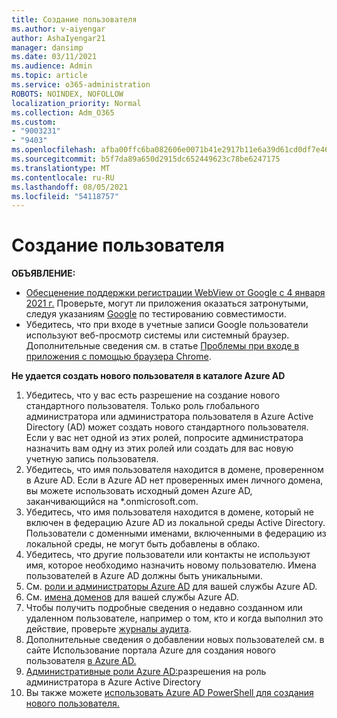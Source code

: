 ```yaml
---
title: Создание пользователя
ms.author: v-aiyengar
author: AshaIyengar21
manager: dansimp
ms.date: 03/11/2021
ms.audience: Admin
ms.topic: article
ms.service: o365-administration
ROBOTS: NOINDEX, NOFOLLOW
localization_priority: Normal
ms.collection: Adm_O365
ms.custom:
- "9003231"
- "9403"
ms.openlocfilehash: afba00ffc6ba082606e0071b41e2917b11e6a39d61cd0df7e468f0238f2ed8e8
ms.sourcegitcommit: b5f7da89a650d2915dc652449623c78be6247175
ms.translationtype: MT
ms.contentlocale: ru-RU
ms.lasthandoff: 08/05/2021
ms.locfileid: "54118757"
---
```

# <a name="create-user"></a>Создание пользователя

**ОБЪЯВЛЕНИЕ:**

- [Обесценение поддержки регистрации WebView от Google с 4 января 2021 г.](/azure/active-directory/external-identities/google-federation#deprecation-of-webview-sign-in-support) Проверьте, могут ли приложения оказаться затронутыми, следуя указаниям [Google](https://go.microsoft.com/fwlink/?linkid=2157323) по тестированию совместимости.
- Убедитесь, что при входе в учетные записи Google пользователи используют веб-просмотр системы или системный браузер. Дополнительные сведения см. в статье [Проблемы при входе в приложения с помощью браузера Chrome](/office365/troubleshoot/miscellaneous/chrome-behavior-affects-applications).

**Не удается создать нового пользователя в каталоге Azure AD**

1. Убедитесь, что у вас есть разрешение на создание нового стандартного пользователя. Только роль глобального администратора или администратора пользователя в Azure Active Directory (AD) может создать нового стандартного пользователя. Если у вас нет одной из этих ролей, попросите администратора назначить вам одну из этих ролей или создать для вас новую учетную запись пользователя.
1. Убедитесь, что имя пользователя находится в домене, проверенном в Azure AD. Если в Azure AD нет проверенных имен личного домена, вы можете использовать исходный домен Azure AD, заканчивающийся на *.onmicrosoft.com.
1. Убедитесь, что имя пользователя находится в домене, который не включен в федерацию Azure AD из локальной среды Active Directory. Пользователи с доменными именами, включенными в федерацию из локальной среды, не могут быть добавлены в облако.
1. Убедитесь, что другие пользователи или контакты не используют имя, которое необходимо назначить новому пользователю. Имена пользователей в Azure AD должны быть уникальными.
1. См. [роли и администраторы Azure AD](https://portal.azure.com/#blade/Microsoft_AAD_IAM/ActiveDirectoryMenuBlade/RolesAndAdministrators) для вашей службы Azure AD.
1. См. [имена доменов](https://portal.azure.com/#blade/Microsoft_AAD_IAM/ActiveDirectoryMenuBlade/RolesAndAdministrators) для вашей службы Azure AD.
1. Чтобы получить подробные сведения о недавно созданном или удаленном пользователе, например о том, кто и когда выполнил это действие, проверьте [журналы аудита](https://portal.azure.com/#blade/Microsoft_AAD_IAM/ActiveDirectoryMenuBlade/RolesAndAdministrators).
1. Дополнительные сведения о добавлении новых пользователей см. в сайте Использование портала Azure для создания нового пользователя [в Azure AD.](/azure/active-directory/active-directory-users-create-azure-portal)
1. [Административные роли Azure AD:](/azure/active-directory/active-directory-assign-admin-roles)разрешения на роль администратора в Azure Active Directory
1. Вы также можете [использовать Azure AD PowerShell для создания нового пользователя.](/powershell/module/azuread/new-azureaduser?view=azureadps-2.0)
